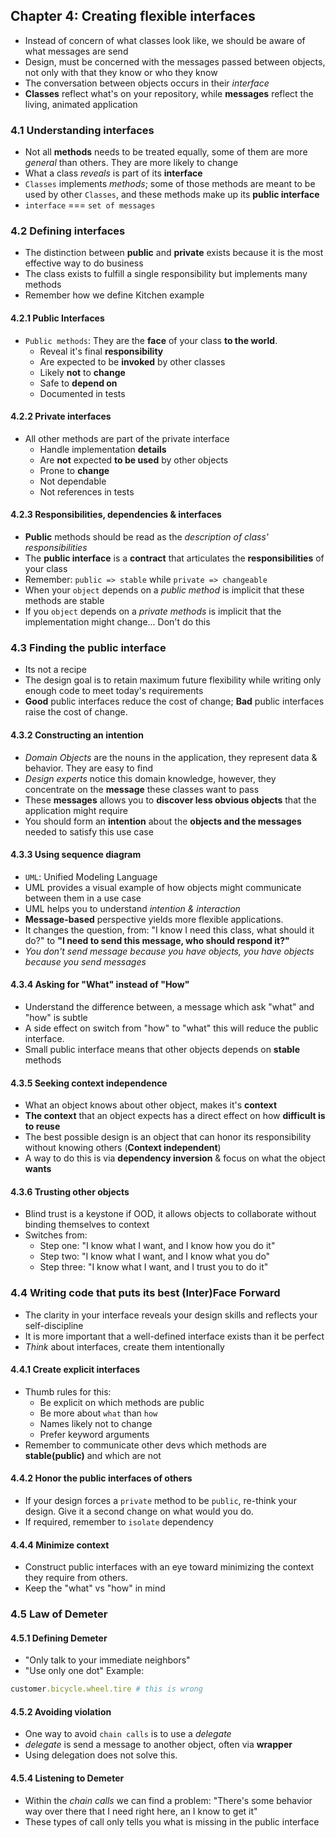 ## Chapter 4: Creating flexible interfaces 
- Instead of concern of what classes look like, we should be aware of what messages are send
- Design, must be concerned with the messages passed between objects, not only with that they know or who they know
- The conversation between objects occurs in their _interface_
- **Classes** reflect what's on your repository, while **messages** reflect the living, animated application

### 4.1 Understanding interfaces
- Not all **methods** needs to be treated equally, some of them are more _general_ than others. They are more likely to change
- What a class _reveals_ is part of its **interface**
- `Classes` implements _methods_; some of those methods are meant to be used by other `Classes`, and these methods make up its **public interface**
- `interface` === `set of messages`

### 4.2 Defining interfaces
- The distinction between **public** and **private** exists because it is the most effective way to do business
- The class exists to fulfill a single responsibility but implements many methods
- Remember how we define Kitchen example

#### **4.2.1 Public Interfaces**
- `Public methods`: They are the **face** of your class **to the world**.
  - Reveal it's final **responsibility**
  - Are expected to be **invoked** by other classes
  - Likely **not** to **change**
  - Safe to **depend on**
  - Documented in tests

#### **4.2.2 Private interfaces**
- All other methods are part of the private interface
  - Handle implementation **details**
  - Are **not** expected **to be used** by other objects
  - Prone to **change**
  - Not dependable
  - Not references in tests

#### **4.2.3 Responsibilities, dependencies & interfaces**
- **Public** methods should be read as the _description of class' responsibilities_
- The **public interface** is a **contract** that articulates the **responsibilities** of your class
- Remember: `public => stable` while `private => changeable`
- When your `object` depends on a _public method_ is implicit that these methods are stable
- If you `object` depends on a _private methods_ is implicit that the implementation might change... Don't do this

### 4.3 Finding the public interface
- Its not a recipe 
- The design goal is to retain maximum future flexibility while writing only enough code to meet today's requirements
- **Good** public interfaces reduce the cost of change; **Bad** public interfaces raise the cost of change.

#### **4.3.2 Constructing an intention**
-  _Domain Objects_ are the nouns in the application, they represent data & behavior. They are easy to find
- _Design experts_ notice this domain knowledge, however, they concentrate on the **message** these classes want to pass
- These **messages** allows you to **discover less obvious objects** that the application might require
- You should form an **intention** about the **objects and the messages** needed to satisfy this use case

#### **4.3.3 Using sequence diagram**
- `UML`: Unified Modeling Language
- UML provides a visual example of how objects might communicate between them in a use case
- UML helps you to understand _intention & interaction_
- **Message-based** perspective yields more flexible applications.
- It changes the question, from: "I know I need this class, what should it do?" to **"I need to send this message, who should respond it?"**
- _You don't send message because you have objects, you have objects because you send messages_

#### **4.3.4 Asking for "What" instead of "How"**
- Understand the difference between, a message which ask "what" and "how" is subtle 
- A side effect on switch from "how" to "what" this will reduce the public interface.
- Small public interface means that other objects depends on **stable** methods

#### **4.3.5 Seeking context independence**
- What an object knows about other object, makes it's **context**
- **The context** that an object expects has a direct effect on how **difficult is to reuse**
- The best possible design is an object that can honor its responsibility without knowing others (**Context independent**)
- A way to do this is via **dependency inversion** & focus on what the object **wants**

#### **4.3.6 Trusting other objects**
- Blind trust is a keystone if OOD, it allows objects to collaborate without binding themselves to context
- Switches from:
  - Step one: "I know what I want, and I know how you do it"
  - Step two: "I know what I want, and I know what you do"
  - Step three: "I know what I want, and I trust you to do it"

### 4.4 Writing code that puts its best (Inter)Face Forward
- The clarity in your interface reveals your design skills and reflects your self-discipline
- It is more important that a well-defined interface exists than it be perfect
- _Think_ about interfaces, create them intentionally

#### **4.4.1 Create explicit interfaces**
- Thumb rules for this:
  - Be explicit on which methods are public
  - Be more about `what` than `how`
  - Names likely not to change
  - Prefer keyword arguments
- Remember to communicate other devs which methods are **stable(public)** and which are not

#### **4.4.2 Honor the public interfaces of others**
- If your design forces a `private` method to be `public`, re-think your design. Give it a second change on what would you do.
- If required, remember to `isolate` dependency

#### **4.4.4 Minimize context**
- Construct public interfaces with an eye toward minimizing the context they require from others.
- Keep the "what" vs "how" in mind

### 4.5 Law of Demeter
#### **4.5.1 Defining Demeter**
- "Only talk to your immediate neighbors"
- "Use only one dot"
Example:  
```ruby
customer.bicycle.wheel.tire # this is wrong
```

#### **4.5.2 Avoiding violation**
- One way to avoid `chain calls` is to use a _delegate_
- _delegate_ is send a message to another object, often via **wrapper**
- Using delegation does not solve this.

#### **4.5.4 Listening to Demeter**
- Within the _chain calls_ we can find a problem: "There's some behavior way over there that I need right here, an I know to get it"
- These types of call only tells you what is missing in the public interface
